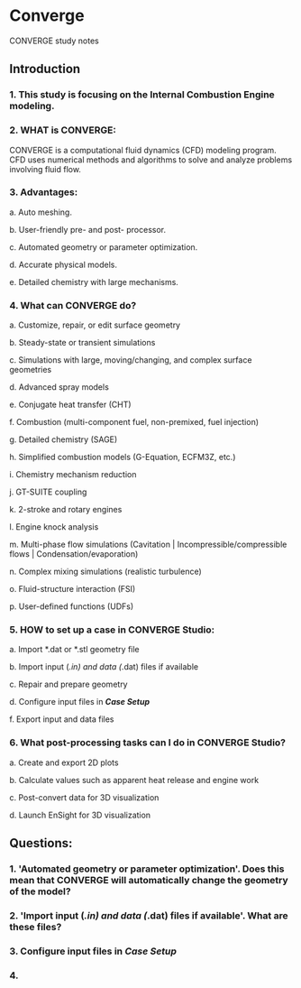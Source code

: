 # Converge
CONVERGE study notes
## Introduction
### 1. This study is focusing on the Internal Combustion Engine modeling.

### 2. WHAT is CONVERGE: 

CONVERGE is a computational fluid dynamics (CFD) modeling program. CFD uses numerical methods and algorithms to solve and analyze problems involving fluid flow.

### 3. Advantages: 

  a. Auto meshing.
  
  b. User-friendly pre- and post- processor.
  
  c. Automated geometry or parameter optimization.
  
  d. Accurate physical models.
  
  e. Detailed chemistry with large mechanisms.
  
### 4. What can CONVERGE do?
  
  a. Customize, repair, or edit surface geometry
  
  b. Steady-state or transient simulations
  
  c. Simulations with large, moving/changing, and complex surface geometries
  
  d. Advanced spray models
  
  e. Conjugate heat transfer (CHT)
  
  f. Combustion (multi-component fuel, non-premixed, fuel injection)
  
  g. Detailed chemistry (SAGE)
  
  h. Simplified combustion models (G-Equation, ECFM3Z, etc.)
  
  i. Chemistry mechanism reduction
  
  j. GT-SUITE coupling
  
  k. 2-stroke and rotary engines
  
  l. Engine knock analysis
  
  m. Multi-phase flow simulations (Cavitation | Incompressible/compressible flows | Condensation/evaporation)
  
  n. Complex mixing simulations (realistic turbulence)
  
  o. Fluid-structure interaction (FSI)
  
  p. User-defined functions (UDFs)
  
### 5. HOW to set up a case in CONVERGE Studio:

  a. Import *.dat or *.stl geometry file
  
  b. Import input (*.in) and data (*.dat) files if available
  
  c. Repair and prepare geometry
  
  d. Configure input files in ***Case Setup***
  
  f. Export input and data files
  
### 6. What post-processing tasks can I do in CONVERGE Studio?

  a. Create and export 2D plots
  
  b. Calculate values such as apparent heat release and engine work

  c. Post-convert data for 3D visualization
  
  d. Launch EnSight for 3D visualization
  
## Questions:
### 1. 'Automated geometry or parameter optimization'. Does this mean that CONVERGE will automatically change the geometry of the model?

### 2. 'Import input (*.in) and data (*.dat) files if available'. What are these files?

### 3. Configure input files in *Case Setup*

### 4. 
